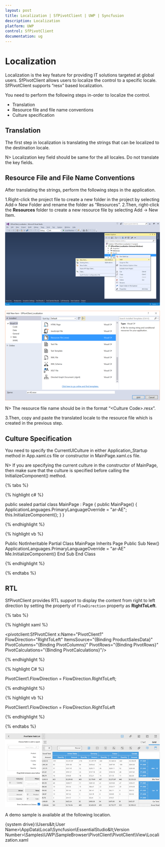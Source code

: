 ```yaml
---
layout: post
title: Localization | SfPivotClient | UWP | Syncfusion
description: Localization
platform: UWP
control: SfPivotClient
documentation: ug
---
```


# Localization

Localization is the key feature for providing IT solutions targeted at global users. SfPivotClient allows users to localize the control to a specific locale. SfPivotClient supports “resx” based localization.

You need to perform the following steps in-order to localize the control.

* Translation
* Resource file and file name conventions
* Culture specification

## Translation

The first step in localization is translating the strings that can be localized to the destination locale.

N> Localization key field should be same for the all locales. Do not translate the key fields.

## Resource File and File Name Conventions

After translating the strings, perform the following steps in the application.

1.Right-click the project file to create a new folder in the project by selecting Add-> New Folder and rename the folder as “Resources”.
2.Then, right-click the **Resources** folder to create a new resource file by selecting Add -> New Item.

![](Localization_images/localization_step1.png)

![](Localization_images/localization_step2.png)

N> The resource file name should be in the format “&lt;Culture Code&gt;.resx”.

3.Then, copy and paste the translated locale to the resource file which is created in the previous step.

## Culture Specification

You need to specify the CurrentUICulture in either Application_Startup method in App.xaml.cs file or constructor in MainPage.xaml.cs file.

N> If you are specifying the current culture in the constructor of MainPage, then make sure that the culture is specified before calling the InitializeComponent() method.

{% tabs %}

{% highlight c# %}

public sealed partial class MainPage : Page
{
    public MainPage()
    {
        ApplicationLanguages.PrimaryLanguageOverride = "ar-AE";
        this.InitializeComponent();
    }
}

{% endhighlight %}

{% highlight vb %}

Public NotInheritable Partial Class MainPage
    Inherits Page
    Public Sub New()
        ApplicationLanguages.PrimaryLanguageOverride = "ar-AE"
        Me.InitializeComponent()
    End Sub
End Class

{% endhighlight %}

{% endtabs %}

## RTL

SfPivotClient provides RTL support to display the content from right to left direction by setting the property of `FlowDirection` property as **RightToLeft**.

{% tabs %}

{% highlight xaml %}

<pivotclient:SfPivotClient x:Name="PivotClient1" FlowDirection="RightToLeft"
                           ItemsSource="{Binding ProductSalesData}" PivotColumns="{Binding PivotColumns}"
                           PivotRows="{Binding PivotRows}" PivotCalculations="{Binding PivotCalculations}"/>

{% endhighlight %}

{% highlight C# %}

PivotClient1.FlowDirection = FlowDirection.RightToLeft;

{% endhighlight %}

{% highlight vb %}

PivotClient1.FlowDirection = FlowDirection.RightToLeft

{% endhighlight %}

{% endtabs %}

![](Localization_images/rtlApplied.png)

A demo sample is available at the following location.

{system drive}:\Users\&lt;User Name&gt;\AppData\Local\Syncfusion\EssentialStudio\&lt;Version Number&gt;\Samples\UWP\SampleBrowser\PivotClient\PivotClient\View\Localization.xaml